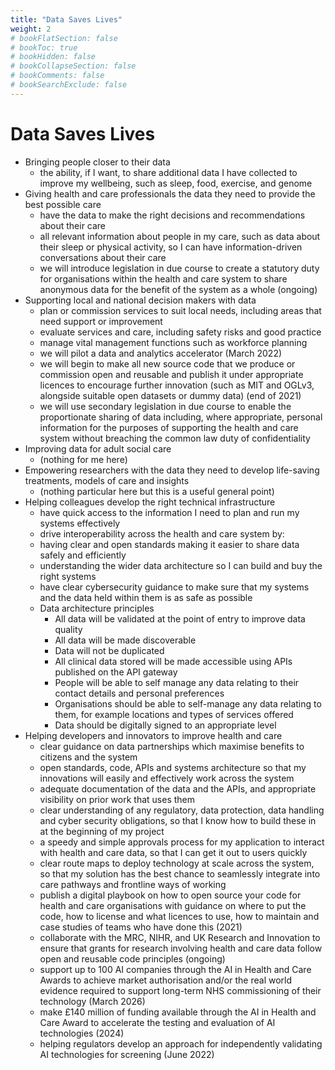 ```yaml
---
title: "Data Saves Lives"
weight: 2
# bookFlatSection: false
# bookToc: true
# bookHidden: false
# bookCollapseSection: false
# bookComments: false
# bookSearchExclude: false
---
```


# Data Saves Lives

* Bringing people closer to their data
    * the ability, if I want, to share additional data I have collected to improve my wellbeing, such as sleep, food, exercise, and genome
* Giving health and care professionals the data they need to provide the best possible care
	- have the data to make the right decisions and recommendations about their care
    - all relevant information about people in my care, such as data about their sleep or physical activity, so I can have information-driven conversations about their care
    - we will introduce legislation in due course to create a statutory duty for organisations within the health and care system to share anonymous data for the benefit of the system as a whole (ongoing)
* Supporting local and national decision makers with data
    - plan or commission services to suit local needs, including areas that need support or improvement
    - evaluate services and care, including safety risks and good practice
    - manage vital management functions such as workforce planning
    - we will pilot a data and analytics accelerator (March 2022)
    - we will begin to make all new source code that we produce or commission open and reusable and publish it under appropriate licences to encourage further innovation (such as MIT and OGLv3, alongside suitable open datasets or dummy data) (end of 2021)
    - we will use secondary legislation in due course to enable the proportionate sharing of data including, where appropriate, personal information for the purposes of supporting the health and care system without breaching the common law duty of confidentiality
* Improving data for adult social care
    - (nothing for me here)
* Empowering researchers with the data they need to develop life-saving treatments, models of care and insights
    - (nothing particular here but this is a useful general point)
* Helping colleagues develop the right technical infrastructure
    - have quick access to the information I need to plan and run my systems effectively
    - drive interoperability across the health and care system by:
    - having clear and open standards making it easier to share data safely and efficiently
    - understanding the wider data architecture so I can build and buy the right systems
    - have clear cybersecurity guidance to make sure that my systems and the data held within them is as safe as possible
    - Data architecture principles
        - All data will be validated at the point of entry to improve data quality
        - All data will be made discoverable
        - Data will not be duplicated
        - All clinical data stored will be made accessible using APIs published on the API gateway
        - People will be able to self manage any data relating to their contact details and personal preferences
        - Organisations should be able to self-manage any data relating to them, for example locations and types of services offered
        - Data should be digitally signed to an appropriate level
* Helping developers and innovators to improve health and care
    - clear guidance on data partnerships which maximise benefits to citizens and the system
    - open standards, code, APIs and systems architecture so that my innovations will easily and effectively work across the system
    - adequate documentation of the data and the APIs, and appropriate visibility on prior work that uses them
    - clear understanding of any regulatory, data protection, data handling and cyber security obligations, so that I know how to build these in at the beginning of my project
    - a speedy and simple approvals process for my application to interact with health and care data, so that I can get it out to users quickly
    - clear route maps to deploy technology at scale across the system, so that my solution has the best chance to seamlessly integrate into care pathways and frontline ways of working
    - publish a digital playbook on how to open source your code for health and care organisations with guidance on where to put the code, how to license and what licences to use, how to maintain and case studies of teams who have done this (2021)
    - collaborate with the MRC, NIHR, and UK Research and Innovation to ensure that grants for research involving health and care data follow open and reusable code principles (ongoing)
    - support up to 100 AI companies through the AI in Health and Care Awards to achieve market authorisation and/or the real world evidence required to support long-term NHS commissioning of their technology (March 2026)
    - make £140 million of funding available through the AI in Health and Care Award to accelerate the testing and evaluation of AI technologies (2024)
    - helping regulators develop an approach for independently validating AI technologies for screening (June 2022)

